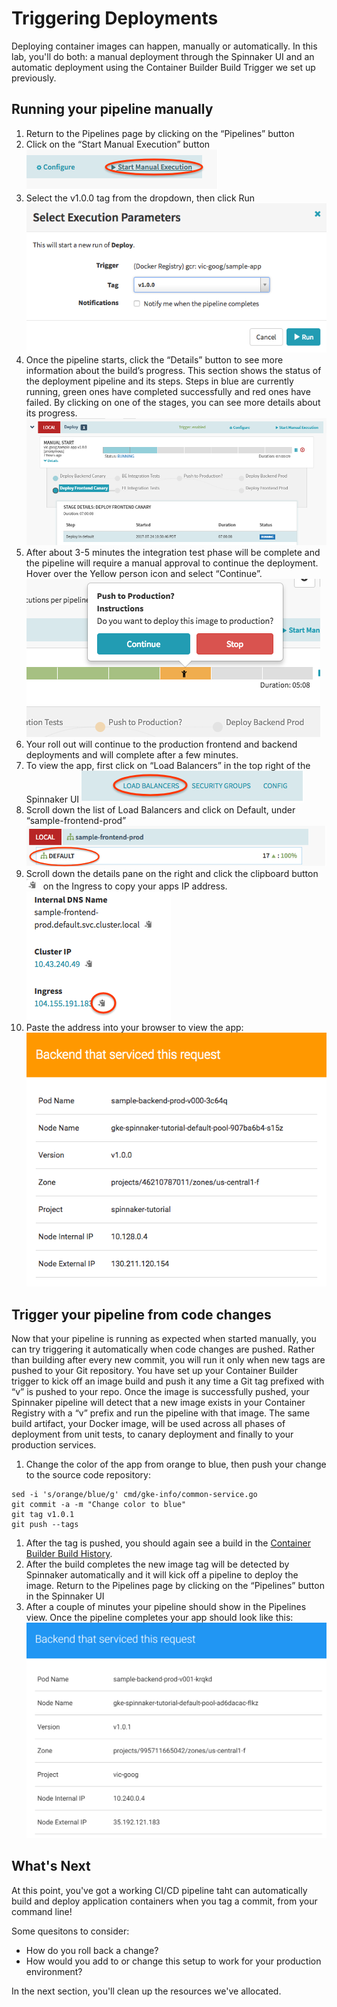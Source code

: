 # Triggering Deployments
Deploying container images can happen, manually or automatically.  In this lab, you'll do both: a manual deployment through the Spinnaker UI and an automatic deployment using the Container Builder Build Trigger we set up previously.


## Running your pipeline manually
1. Return to the Pipelines page by clicking on the “Pipelines” button
1. Click on the “Start Manual Execution” button
  ![](../docs/img/image7.png)
1. Select the v1.0.0 tag from the dropdown, then click Run
  ![](../docs/img/image17.png)
1. Once the pipeline starts, click the “Details” button to see more information about the build’s progress. This section shows the status of the deployment pipeline and its steps. Steps in blue are currently running, green ones have completed successfully and red ones have failed. By clicking on one of the stages, you can see more details about its progress.
  ![](../docs/img/image3.png)
1. After about 3-5 minutes the integration test phase will be complete and the pipeline will require a manual approval to continue the deployment. Hover over the Yellow person icon and select “Continue”.
  ![](../docs/img/image8.png)
1. Your roll out will continue to the production frontend and backend deployments and will complete after a few minutes. 
1. To view the app, first click on “Load Balancers” in the top right of the Spinnaker UI
  ![](../docs/img/image16.png)
1. Scroll down the list of Load Balancers and click on Default, under “sample-frontend-prod”
  ![](../docs/img/image6.png)
1. Scroll down the details pane on the right and click the clipboard button ![](../docs/img/image9.png) on the Ingress to copy your apps IP address.
  ![](../docs/img/image4.png)
1. Paste the address into your browser to view the app:
  ![](../docs/img/image13.png)


## Trigger your pipeline from code changes
Now that your pipeline is running as expected when started manually, you can try triggering it automatically when code changes are pushed. Rather than building after every new commit, you will run it only when new tags are pushed to your Git repository. You have set up your Container Builder trigger to kick off an image build and push it any time a Git tag prefixed with “v” is pushed to your repo. Once the image is successfully pushed, your Spinnaker pipeline will detect that a new image exists in your Container Registry with a “v” prefix and run the pipeline with that image. The same build artifact, your Docker image, will be used across all phases of deployment from unit tests, to canary deployment and finally to your production services.

1. Change the color of the app from orange to blue, then push your change to the source code repository:
```shell
sed -i 's/orange/blue/g' cmd/gke-info/common-service.go
git commit -a -m "Change color to blue"
git tag v1.0.1
git push --tags
```
1. After the tag is pushed, you should again see a build in the [Container Builder Build History](https://console.cloud.google.com/gcr/builds). 
1. After the build completes the new image tag will be detected by Spinnaker automatically and it will kick off a pipeline to deploy the image. Return to the Pipelines page by clicking on the “Pipelines” button in the Spinnaker UI
1. After a couple of minutes your pipeline should show in the Pipelines view. Once the pipeline completes your app should look like this:
  ![](../docs/img/image11.png)

## What's Next

At this point, you've got a working CI/CD pipeline taht can automatically build and deploy application containers when you tag a commit, from your command line!

Some quesitons to consider:
* How do you roll back a change?
* How would you add to or change this setup to work for your production environment?

In the next section, you'll clean up the resources we've allocated.

